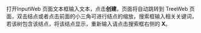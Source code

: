 打开InputWeb 页面文本框输入文本，点击**创建**，页面将自动跳转到 TreeWeb 页面，双击结点或者点击前面的小三角可进行结点的缩放，搜索框输入相关关键词，若该树包含该结点，将该结点显示，重新输入请点击搜索框右侧的 **X**。
